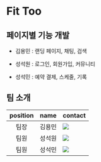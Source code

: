 # Fit Too

## 페이지별 기능 개발

- 김용민 : 랜딩 페이지, 채팅, 검색

- 성석원 : 로그인, 회원가입, 커뮤니티

- 성석민 : 예약 결제, 스케줄, 기록

## 팀 소개

| position |  name  | contact                                                                                                                                                                                 |
| :------: | :----: | :-------------------------------------------------------------------------------------------------------------------------------------------------------------------------------------- |
|   팀장   | 김용민 | <a href="https://www.instagram.com/fittoo_official/" target="_blank"><img src="https://img.shields.io/badge/kimyongmin-003399?style=for-the-badge&logo=Instagram&logoColor=white"/></a> |
|   팀원   | 성석원 | <a href="https://www.instagram.com/seokwon_b/" target="_blank"><img src="https://img.shields.io/badge/sungseokwon-003399?style=for-the-badge&logo=Instagram&logoColor=white"/></a>      |
|   팀원   | 성석민 | <a href="https://www.instagram.com/sungstonemin/" target="_blank"><img src="https://img.shields.io/badge/sungseokmin-003399?style=for-the-badge&logo=Instagram&logoColor=white"/></a>   |
